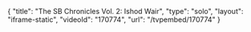 {
    "title": "The SB Chronicles Vol. 2: Ishod Wair",
    "type": "solo",
    "layout": "iframe-static",
    "videoId": "170774",
    "url": "\/tvpembed\/170774"
}